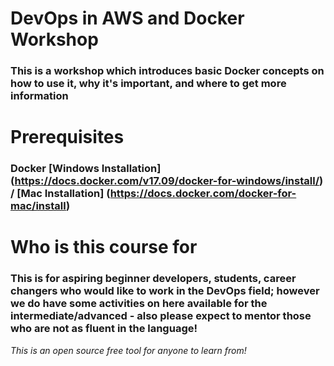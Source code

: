 # DevOps in AWS and Docker Workshop
### This is a workshop which introduces basic Docker concepts on how to use it, why it's important, and where to get more information ###

# Prerequisites #
### Docker [Windows Installation] (https://docs.docker.com/v17.09/docker-for-windows/install/) / [Mac Installation] (https://docs.docker.com/docker-for-mac/install) ###


# Who is this course for

### This is for aspiring beginner developers, students, career changers who would like to work in the DevOps field; however we do have some activities on here available for the intermediate/advanced - also please expect to mentor those who are not as fluent in the language!  ###

*This is an open source free tool for anyone to learn from!*
